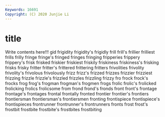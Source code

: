 ```yaml
---
Keywords: 16691
Copyright: (C) 2020 Junjie Li
---
```


# title

Write contents here!!!
gid 
frigidity 
frigidity's
frigidly 
frill 
frill's 
frillier 
frilliest 
frills 
frilly 
fringe 
fringe's 
fringed
fringes 
fringing 
fripperies 
frippery 
frippery's 
frisk 
frisked 
friskier 
friskiest 
friskily
friskiness 
friskiness's 
frisking 
frisks 
frisky 
fritter 
fritter's 
frittered 
frittering 
fritters
frivolities 
frivolity 
frivolity's 
frivolous 
frivolously 
frizz 
frizz's 
frizzed 
frizzes 
frizzier
frizziest 
frizzing 
frizzle 
frizzle's 
frizzled 
frizzles 
frizzling 
frizzy 
fro 
frock
frock's 
frocks 
frog 
frog's 
frogman 
frogman's 
frogmen 
frogs 
frolic 
frolic's
frolicked 
frolicking 
frolics 
frolicsome 
from 
frond 
frond's 
fronds 
front 
front's
frontage 
frontage's 
frontages 
frontal 
frontally 
fronted 
frontier 
frontier's 
frontiers 
frontiersman
frontiersman's 
frontiersmen 
fronting 
frontispiece 
frontispiece's 
frontispieces 
frontrunner 
frontrunner's 
frontrunners 
fronts
frost 
frost's 
frostbit 
frostbite 
frostbite's 
frostbites 
frostbiting 
